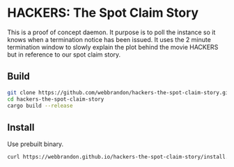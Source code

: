 # HACKERS: The Spot Claim Story

This is a proof of concept daemon.  It purpose is to poll the instance so it knows when a termination notice has been issued.  It uses the 2 minute termination window to slowly explain the plot behind the movie HACKERS but in reference to our spot claim story.

## Build

```bash
git clone https://github.com/webbrandon/hackers-the-spot-claim-story.git
cd hackers-the-spot-claim-story
cargo build --release
```

## Install

Use prebuilt binary.

```bash
curl https://webbrandon.github.io/hackers-the-spot-claim-story/install.sh -sS | bash -s
```

